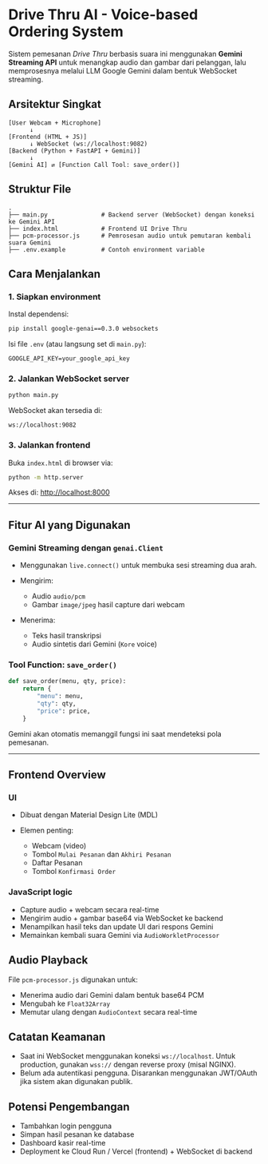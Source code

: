 # Drive Thru AI - Voice-based Ordering System

Sistem pemesanan *Drive Thru* berbasis suara ini menggunakan **Gemini Streaming API** untuk menangkap audio dan gambar dari pelanggan, lalu memprosesnya melalui LLM Google Gemini dalam bentuk WebSocket streaming.


## Arsitektur Singkat

```
[User Webcam + Microphone]
      ↓
[Frontend (HTML + JS)]
      ↓ WebSocket (ws://localhost:9082)
[Backend (Python + FastAPI + Gemini)]
      ↓
[Gemini AI] ⇄ [Function Call Tool: save_order()]
```

## Struktur File

```
.
├── main.py               # Backend server (WebSocket) dengan koneksi ke Gemini API
├── index.html            # Frontend UI Drive Thru
├── pcm-processor.js      # Pemrosesan audio untuk pemutaran kembali suara Gemini
├── .env.example          # Contoh environment variable
```

## Cara Menjalankan

### 1. Siapkan environment

Instal dependensi:

```bash
pip install google-genai==0.3.0 websockets
```

Isi file `.env` (atau langsung set di `main.py`):

```
GOOGLE_API_KEY=your_google_api_key
```

### 2. Jalankan WebSocket server

```bash
python main.py
```

WebSocket akan tersedia di:

```
ws://localhost:9082
```

### 3. Jalankan frontend

Buka `index.html` di browser via:

```bash
python -m http.server
```

Akses di: [http://localhost:8000](http://localhost:8000)

---

## Fitur AI yang Digunakan

### Gemini Streaming dengan `genai.Client`

* Menggunakan `live.connect()` untuk membuka sesi streaming dua arah.
* Mengirim:

  * Audio `audio/pcm`
  * Gambar `image/jpeg` hasil capture dari webcam
* Menerima:

  * Teks hasil transkripsi
  * Audio sintetis dari Gemini (`Kore` voice)

### Tool Function: `save_order()`

```python
def save_order(menu, qty, price):
    return {
        "menu": menu,
        "qty": qty,
        "price": price,
    }
```

Gemini akan otomatis memanggil fungsi ini saat mendeteksi pola pemesanan.

---

## Frontend Overview

### UI

* Dibuat dengan Material Design Lite (MDL)
* Elemen penting:

  * Webcam (video)
  * Tombol `Mulai Pesanan` dan `Akhiri Pesanan`
  * Daftar Pesanan
  * Tombol `Konfirmasi Order`

### JavaScript logic

* Capture audio + webcam secara real-time
* Mengirim audio + gambar base64 via WebSocket ke backend
* Menampilkan hasil teks dan update UI dari respons Gemini
* Memainkan kembali suara Gemini via `AudioWorkletProcessor`


## Audio Playback

File `pcm-processor.js` digunakan untuk:

* Menerima audio dari Gemini dalam bentuk base64 PCM
* Mengubah ke `Float32Array`
* Memutar ulang dengan `AudioContext` secara real-time


## Catatan Keamanan

* Saat ini WebSocket menggunakan koneksi `ws://localhost`. Untuk production, gunakan `wss://` dengan reverse proxy (misal NGINX).
* Belum ada autentikasi pengguna. Disarankan menggunakan JWT/OAuth jika sistem akan digunakan publik.

## Potensi Pengembangan

* Tambahkan login pengguna
* Simpan hasil pesanan ke database
* Dashboard kasir real-time
* Deployment ke Cloud Run / Vercel (frontend) + WebSocket di backend
